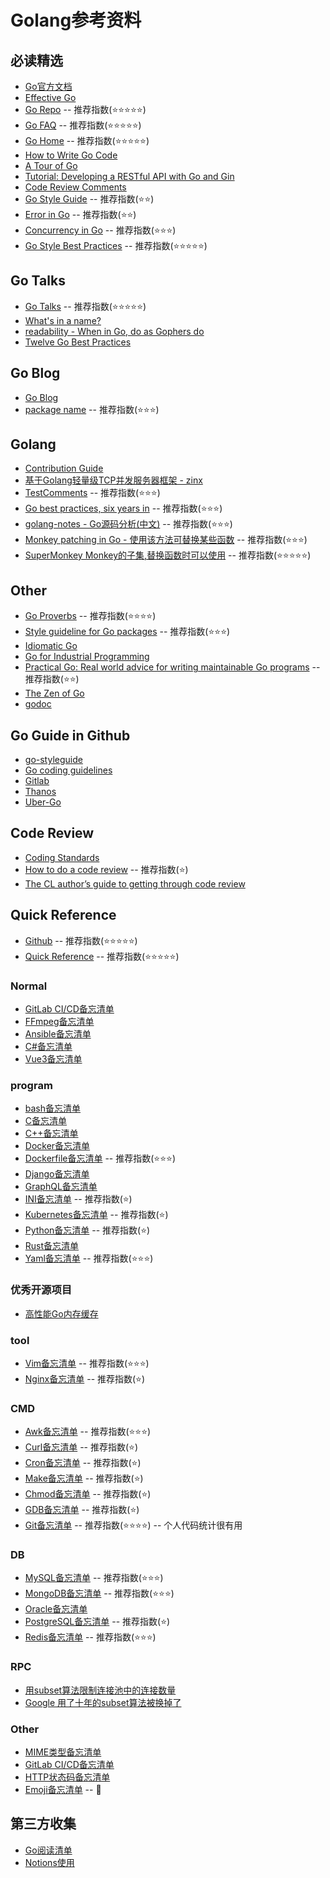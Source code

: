 # Golang参考资料

## 必读精选
- [Go官方文档](https://go.dev/doc/)
- [Effective Go](https://go.dev/doc/effective_go)
- [Go Repo](https://github.com/golang/) -- 推荐指数(⭐️⭐️⭐️⭐️⭐️)
- [Go FAQ](https://go.dev/doc/faq) -- 推荐指数(⭐️⭐️⭐️⭐️⭐️)
- [Go Home](https://github.com/golang/go/wiki/) -- 推荐指数(⭐️⭐️⭐️⭐️⭐️)
- [How to Write Go Code](https://go.dev/doc/code)
- [A Tour of Go](https://go.dev/tour/welcome/1)
- [Tutorial: Developing a RESTful API with Go and Gin](https://go.dev/doc/tutorial/web-service-gin)
- [Code Review Comments](https://github.com/golang/go/wiki/CodeReviewComments)
- [Go Style Guide](https://google.github.io/styleguide/go/guide) -- 推荐指数(⭐️⭐️)
- [Error in Go](https://go.dev/doc/effective_go#errors) -- 推荐指数(⭐️⭐️)
- [Concurrency in Go](https://go.dev/doc/effective_go#concurrency) -- 推荐指数(⭐️⭐️⭐️)
- [Go Style Best Practices](https://google.github.io/styleguide/go/best-practices) -- 推荐指数(⭐️⭐️⭐️⭐️⭐️)

## Go Talks
- [Go Talks](https://go.dev/talks/) -- 推荐指数(⭐️⭐️⭐️⭐️⭐️)
- [What's in a name?](https://go.dev/talks/2014/names.slide#1)
- [readability - When in Go, do as Gophers do](https://go.dev/talks/2014/readability.slide#1)
- [Twelve Go Best Practices](https://go.dev/talks/2013/bestpractices.slide#1)

## Go Blog
- [Go Blog](https://go.dev/blog/)
- [package name](https://blog.golang.org/package-names) -- 推荐指数(⭐️⭐️⭐️)

## Golang
- [Contribution Guide](https://go.dev/doc/contribute#commit_messages)
- [基于Golang轻量级TCP并发服务器框架 - zinx](https://github.com/aceld/zinx)
- [TestComments](https://github.com/golang/go/wiki/TestComments) -- 推荐指数(⭐️⭐️⭐️)
- [Go best practices, six years in](https://peter.bourgon.org/go-best-practices-2016/) -- 推荐指数(⭐️⭐️⭐️)
- [golang-notes - Go源码分析(中文)](https://github.com/cch123/golang-notes) -- 推荐指数(⭐️⭐️⭐️)
- [Monkey patching in Go - 使用该方法可替换某些函数](https://github.com/bouk/monkey) -- 推荐指数(⭐️⭐️️⭐️)
- [SuperMonkey Monkey的子集,替换函数时可以使用](https://github.com/bouk/monkey) -- 推荐指数(⭐️⭐️⭐️⭐️⭐️)

## Other
- [Go Proverbs](https://go-proverbs.github.io/) -- 推荐指数(⭐️⭐️⭐️️⭐️)
- [Style guideline for Go packages](https://rakyll.org/style-packages/) -- 推荐指数(⭐️⭐️⭐️)
- [Idiomatic Go](https://dmitri.shuralyov.com/idiomatic-go)
- [Go for Industrial Programming](https://peter.bourgon.org/go-for-industrial-programming/)
- [Practical Go: Real world advice for writing maintainable Go programs](https://dave.cheney.net/practical-go/presentations/qcon-china.html) -- 推荐指数(⭐️⭐️)
- [The Zen of Go](https://dave.cheney.net/2020/02/23/the-zen-of-go)
- [godoc](https://pkg.go.dev/github.com/natefinch/godocgo)

## Go Guide in Github
- [go-styleguide](https://github.com/bahlo/go-styleguide)
- [Go coding guidelines](https://wiki.crdb.io/wiki/spaces/CRDB/pages/181371303/Go+Golang+coding+guidelines)
- [Gitlab](https://docs.gitlab.com/ee/development/go_guide/)
- [Thanos](https://thanos.io/tip/contributing/coding-style-guide.md/)
- [Uber-Go](https://github.com/uber-go/guide/blob/master/style.md)

## Code Review
- [Coding Standards](https://vitess.io/docs/contributing/code-reviews/)
- [How to do a code review](https://google.github.io/eng-practices/review/reviewer/) -- 推荐指数(⭐️)
- [The CL author’s guide to getting through code review](https://google.github.io/eng-practices/review/developer/)

## Quick Reference
- [Github](https://github.com/jaywcjlove/reference) -- 推荐指数(⭐️⭐️⭐️⭐️⭐️)
- [Quick Reference](https://wangchujiang.com/reference/index.html) -- 推荐指数(⭐️⭐️⭐️⭐️⭐️)

### Normal
- [GitLab CI/CD备忘清单](https://wangchujiang.com/reference/docs/gitlab-ci.html)
- [FFmpeg备忘清单](https://wangchujiang.com/reference/docs/ffmpeg.html)
- [Ansible备忘清单](https://wangchujiang.com/reference/docs/ansible.html)
- [C#备忘清单](https://wangchujiang.com/reference/docs/cs.html)
- [Vue3备忘清单](https://wangchujiang.com/reference/docs/vue.html)

### program
- [bash备忘清单](https://wangchujiang.com/reference/docs/bash.html)
- [C备忘清单](https://wangchujiang.com/reference/docs/c.html)
- [C++备忘清单](https://wangchujiang.com/reference/docs/cpp.html)
- [Docker备忘清单](https://wangchujiang.com/reference/docs/docker.html)
- [Dockerfile备忘清单](https://wangchujiang.com/reference/docs/dockerfile.html) -- 推荐指数(⭐️⭐️⭐️)
- [Django备忘清单](https://wangchujiang.com/reference/docs/gjiango.html)
- [GraphQL备忘清单](https://wangchujiang.com/reference/docs/graphql.html)
- [INI备忘清单](https://wangchujiang.com/reference/docs/ini.html) -- 推荐指数(⭐️)
- [Kubernetes备忘清单](https://wangchujiang.com/reference/docs/kubernetes.html) -- 推荐指数(⭐️)
- [Python备忘清单](https://wangchujiang.com/reference/docs/python.html) -- 推荐指数(⭐️)
- [Rust备忘清单](https://wangchujiang.com/reference/docs/rust.html)
- [Yaml备忘清单](https://wangchujiang.com/reference/docs/yaml.html) -- 推荐指数(⭐️⭐️⭐️)

### 优秀开源项目
* [高性能Go内存缓存](https://github.com/dgraph-io/ristretto)

### tool
- [Vim备忘清单](https://wangchujiang.com/reference/docs/vim.html) -- 推荐指数(⭐️⭐️⭐️)
- [Nginx备忘清单](https://wangchujiang.com/reference/docs/nginx.html) -- 推荐指数(⭐️️)

### CMD
- [Awk备忘清单](https://wangchujiang.com/reference/docs/awk.html) -- 推荐指数(⭐️⭐️⭐️)
- [Curl备忘清单](https://wangchujiang.com/reference/docs/curl.html) -- 推荐指数(⭐️️)
- [Cron备忘清单](https://wangchujiang.com/reference/docs/cron.html) -- 推荐指数(⭐️️)
- [Make备忘清单](https://wangchujiang.com/reference/docs/make.html) -- 推荐指数(⭐️️)
- [Chmod备忘清单](https://wangchujiang.com/reference/docs/chmod.html) -- 推荐指数(⭐️️)
- [GDB备忘清单](https://wangchujiang.com/reference/docs/gdb.html) -- 推荐指数(⭐️️)
- [Git备忘清单](https://wangchujiang.com/reference/docs/git.html) -- 推荐指数(⭐⭐️⭐️⭐️️) -- 个人代码统计很有用

### DB
- [MySQL备忘清单](https://wangchujiang.com/reference/docs/mysql.html) -- 推荐指数(⭐️⭐️⭐️)
- [MongoDB备忘清单](https://wangchujiang.com/reference/docs/mongodb.html) -- 推荐指数(⭐️⭐️⭐️)
- [Oracle备忘清单](https://wangchujiang.com/reference/docs/oracle.html)
- [PostgreSQL备忘清单](https://wangchujiang.com/reference/docs/postgres.html) -- 推荐指数(️⭐️)
- [Redis备忘清单](https://wangchujiang.com/reference/docs/redis.html) -- 推荐指数(⭐️⭐️⭐️)

### RPC
- [用subset算法限制连接池中的连接数量](https://xargin.com/limiting-conn-wih-subset/)
- [Google 用了十年的subset算法被换掉了](https://xargin.com/limiting-conn-wih-subset/)

### Other
- [MIME类型备忘清单](https://wangchujiang.com/reference/docs/mime.html)
- [GitLab CI/CD备忘清单](https://wangchujiang.com/reference/docs/gitlab-ci.html)
- [HTTP状态码备忘清单](https://wangchujiang.com/reference/docs/http-status-code.html)
- [Emoji备忘清单](https://wangchujiang.com/reference/docs/emoji.html) -- :carrot:


## 第三方收集
- [Go阅读清单](https://github.com/qichengzx/gopher-reading-list-zh_CN)
- [Notions使用](https://www.notion.so/Getting-Started-3ac5339eb48d47dd869525c22b51d8c4)